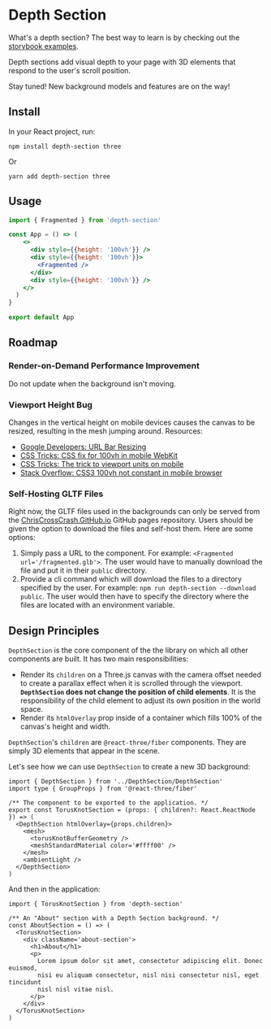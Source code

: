 # Depth Section

What's a depth section? The best way to learn is by checking out the [storybook examples](https://depth-section.vercel.app).

Depth sections add visual depth to your page with 3D elements that respond to the user's scroll position.

Stay tuned! New background models and features are on the way!

## Install

In your React project, run:

```
npm install depth-section three
```

Or

```
yarn add depth-section three
```

## Usage

```jsx
import { Fragmented } from 'depth-section'

const App = () => (
    <>
      <div style={{height: '100vh'}} />
      <div style={{height: '100vh'}}>
        <Fragmented />
      </div>
      <div style={{height: '100vh'}} />
    </>
  )
}

export default App
```

## Roadmap

### Render-on-Demand Performance Improvement

Do not update when the background isn't moving.

### Viewport Height Bug

Changes in the vertical height on mobile devices causes the canvas to be resized, resulting in the mesh jumping around. Resources:

- [Google Developers: URL Bar Resizing](https://developers.google.com/web/updates/2016/12/url-bar-resizing)
- [CSS Tricks: CSS fix for 100vh in mobile WebKit](https://css-tricks.com/css-fix-for-100vh-in-mobile-webkit/)
- [CSS Tricks: The trick to viewport units on mobile](https://css-tricks.com/the-trick-to-viewport-units-on-mobile/)
- [Stack Overflow: CSS3 100vh not constant in mobile browser](https://stackoverflow.com/questions/37112218/css3-100vh-not-constant-in-mobile-browser)

### Self-Hosting GLTF Files

Right now, the GLTF files used in the backgrounds can only be served from the [ChrisCrossCrash.GitHub.io](https://github.com/ChrisCrossCrash/ChrisCrossCrash.github.io) GitHub pages repository. Users should be given the option to download the files and self-host them. Here are some options:

1. Simply pass a URL to the component. For example: `<Fragmented url='/fragmented.glb'>`. The user would have to manually download the file and put it in their `public` directory.
2. Provide a cli command which will download the files to a directory specified by the user. For example: `npm run depth-section --download public`. The user would then have to specify the directory where the files are located with an environment variable.

## Design Principles

`DepthSection` is the core component of the the library on which all other components are built. It has two main responsibilities:

- Render its `children` on a Three.js canvas with the camera offset needed to create a parallax effect when it is scrolled through the viewport. **`DepthSection` does not change the position of child elements**. It is the responsibility of the child element to adjust its own position in the world space.
- Render its `htmlOverlay` prop inside of a container which fills 100% of the canvas's height and width.

`DepthSection`'s `children` are `@react-three/fiber` components. They are simply 3D elements that appear in the scene.

Let's see how we can use `DepthSection` to create a new 3D background:

```tsx
import { DepthSection } from '../DepthSection/DepthSection'
import type { GroupProps } from '@react-three/fiber'

/** The component to be exported to the application. */
export const TorusKnotSection = (props: { children?: React.ReactNode }) => (
  <DepthSection htmlOverlay={props.children}>
    <mesh>
      <torusKnotBufferGeometry />
      <meshStandardMaterial color='#ffff00' />
    </mesh>
    <ambientLight />
  </DepthSection>
)
```

And then in the application:

```tsx
import { TorusKnotSection } from 'depth-section'

/** An "About" section with a Depth Section background. */
const AboutSection = () => (
  <TorusKnotSection>
    <div className='about-section'>
      <h1>About</h1>
      <p>
        Lorem ipsum dolor sit amet, consectetur adipiscing elit. Donec euismod,
        nisi eu aliquam consectetur, nisl nisi consectetur nisl, eget tincidunt
        nisl nisl vitae nisl.
      </p>
    </div>
  </TorusKnotSection>
)
```
